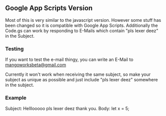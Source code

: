 ## Google App Scripts Version

Most of this is very similar to the javascript version. However some stuff has been changed so it is compatible with Google App Scripts. Additionally the Code.gs can work by responding to E-Mails which contain "pls lexer deez" in the Subject.

### Testing

If you want to test the e-mail thingy, you can write an E-Mail to mangoworksbeta@gmail.com

Currently it won't work when receiving the same subject, so make your subject as unique as possible and just include "pls lexer deez" somewhere in the subject.

### Example

Subject: Helllooooo pls lexer deez thank you.
Body: let x = 5;

